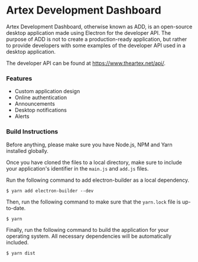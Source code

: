 # Artex Development Dashboard
Artex Development Dashboard, otherwise known as ADD, is an open-source desktop application made using Electron for the developer API. The purpose of ADD is not to create a production-ready application, but rather to provide developers with some examples of the developer API used in a desktop application.

The developer API can be found at https://www.theartex.net/api/.

### Features
- Custom application design
- Online authentication
- Announcements
- Desktop notifications
- Alerts

### Build Instructions
Before anything, please make sure you have Node.js, NPM and Yarn installed globally.

Once you have cloned the files to a local directory, make sure to include your application's identifier in the `main.js` and `add.js` files.

Run the following command to add electron-builder as a local dependency.
```
$ yarn add electron-builder --dev
```

Then, run the following command to make sure that the `yarn.lock` file is up-to-date.
```
$ yarn
```

Finally, run the following command to build the application for your operating system. All necessary dependencies will be automatically included.
```
$ yarn dist
```

